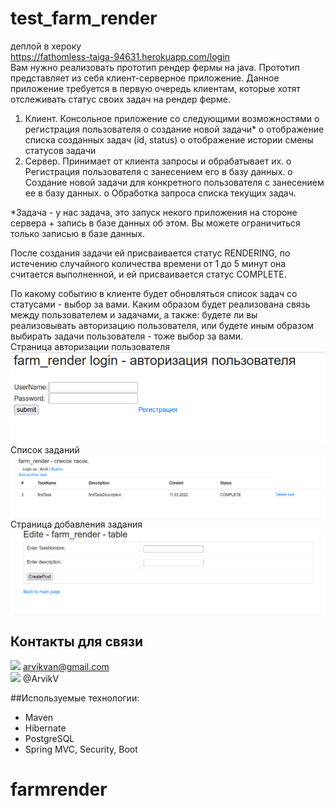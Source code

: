 # test_farm_render
деплой в хероку<br> 
https://fathomless-taiga-94631.herokuapp.com/login
<br>Вам нужно реализовать прототип рендер фермы на java. Прототип представляет из
себя клиент-серверное приложение. Данное приложение требуется в первую очередь
клиентам, которые хотят отслеживать статус своих задач на рендер ферме.

1. Клиент.  Консольное приложение со следующими возможностями
   o регистрация пользователя
   o создание новой задачи*
   o отображение списка созданных задач (id, status)
   o отображение истории смены статусов задачи
2. Сервер. Принимает от клиента запросы и обрабатывает их.
   o Регистрация пользователя с занесением его в базу данных.
   o Создание новой задачи для конкретного пользователя с занесением ее в
   базу данных.
   o Обработка запроса списка текущих задач.


*Задача - у нас задача, это запуск некого приложения на стороне сервера + запись в
базе данных об этом. Вы можете ограничиться только записью в базе данных.

После создания задачи ей присваивается статус RENDERING, по истечению
случайного количества времени от 1 до 5 минут она считается выполненной, и ей
присваивается статус COMPLETE.

По какому событию в клиенте будет обновляться список задач со статусами - выбор
за вами. Каким образом будет реализована связь между пользователем и задачами, а
также: будете ли вы реализовывать авторизацию пользователя, или будете иным
образом выбирать задачи пользователя - тоже выбор за вами.
<br>
Страница авторизации пользователя
![](img/1.png)
<br>Список заданий
![](img/2.png)
<br>Страница добавления задания
![](img/3.png)
## Контакты для связи<br>
<img src="https://img.icons8.com/clouds/100/000000/gmail-new.png" width="10"/> arvikvan@gmail.com<br>
<img src="https://img.icons8.com/color/100/000000/telegram-app--v2.png" width="10"/> @ArvikV

##Используемые технологии:
- Maven
- Hibernate
- PostgreSQL
- Spring MVC, Security, Boot

# farmrender

